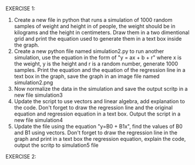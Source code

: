 EXERCISE 1:
1) Create a new file in python that runs a simulation of 1000 random samples of weight and height in of people, the weight should be in kilograms and the height in centimeters. Draw them in a two dimentional grid and print the equation used to generate them in a text box inside the graph.
2) Create a new python file named simulation2.py to run another simulation, use the equation in the form of "y = ax + b + r" where x is the weight, y is the height and r is a random number, generate 1000 samples.  Print the equation and the equation of the regression line in a text box in the graph, save the graph in an image file named simulation2.png
3) Now normalize the data in the simulation and save the output scritp in a new file simulation3
4) Update the script to use vectors and linear algebra, add explanation to the code. Don't forget to draw the   regression line and the original equation and regression equation in a text box. Output the script in a new file simulation4 
5) Update the file using the equation "y=B0 + B1x", find the values of B0 and B1 using vectors. Don't forget to  draw the regression line in the graph and print in a text box the regression equation, explain the code, output the scritp to simulation5 file

EXERCISE 2:
